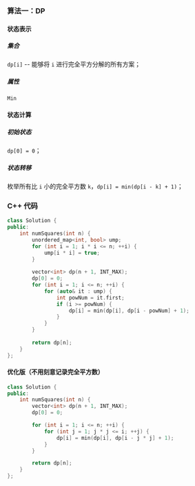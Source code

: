 ### 算法一：DP

#### 状态表示

##### 集合

`dp[i]` -- 能够将 `i` 进行完全平方分解的所有方案；

##### 属性

`Min`

#### 状态计算

##### 初始状态

`dp[0] = 0`；

##### 状态转移

枚举所有比 `i` 小的完全平方数 `k`，`dp[i] = min(dp[i - k] + 1)`；

### C++ 代码
```c++
class Solution {
public:
    int numSquares(int n) {
        unordered_map<int, bool> ump;
        for (int i = 1; i * i <= n; ++i) {
            ump[i * i] = true;
        }
        
        vector<int> dp(n + 1, INT_MAX);
        dp[0] = 0;
        for (int i = 1; i <= n; ++i) {
            for (auto& it : ump) {
                int powNum = it.first;
                if (i >= powNum) {
                    dp[i] = min(dp[i], dp[i - powNum] + 1);
                }
            }
        }
        
        return dp[n];
    }
};
```

#### 优化版（不用刻意记录完全平方数）
```c++
class Solution {
public:
    int numSquares(int n) {
        vector<int> dp(n + 1, INT_MAX);
        dp[0] = 0;

        for (int i = 1; i <= n; ++i) {
            for (int j = 1; j * j <= i; ++j) {
                dp[i] = min(dp[i], dp[i - j * j] + 1);
            }
        }

        return dp[n];
    }
};
```
